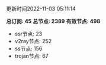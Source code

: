 更新时间2022-11-03 05:11:14

**总订阅: 45**
**总节点: 2389**
**有效节点: 498**
- ssr节点: 23
- v2ray节点: 252
- ss节点: 156
- trojan节点: 67
